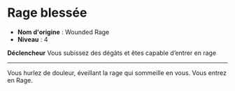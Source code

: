 # Rage blessée

 * **Nom d'origine** : Wounded Rage
 * **Niveau** : 4


<p><strong>Déclencheur</strong> Vous subissez des dégâts et êtes capable d’entrer en rage</p>
<hr>
<p>Vous hurlez de douleur, éveillant la rage qui sommeille en vous. Vous entrez en Rage.</p>